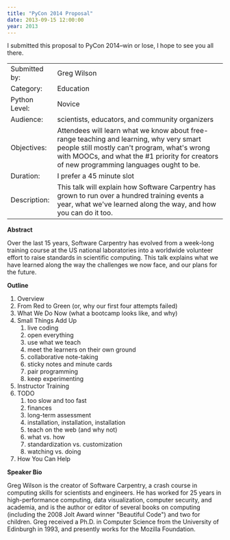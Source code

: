 ```yaml
---
title: "PyCon 2014 Proposal"
date: 2013-09-15 12:00:00
year: 2013
---
```

<p>
  I submitted this proposal to PyCon 2014–win or lose, I hope to see you all there.
</p>
<table class="table table-striped">
  <tr>
    <td>Submitted by:</td>
    <td>Greg Wilson</td>
  </tr>
  <tr>
    <td>Category:</td>
    <td>Education </td>
  </tr>
  <tr>
    <td>Python Level:</td>
    <td>Novice </td>
  </tr>
  <tr>
    <td>Audience:</td>
    <td>scientists, educators, and community organizers </td>
  </tr>
  <tr>
    <td>Objectives:</td>
    <td>Attendees will learn what we know about free-range teaching and learning, why very smart people still mostly can't program, what's wrong with MOOCs, and what the #1 priority for creators of new programming languages ought to be. </td>
  </tr>
  <tr>
    <td>Duration:</td>
    <td>I prefer a 45 minute slot</td>
  </tr>
  <tr>
    <td>Description:</td>
    <td>This talk will explain how Software Carpentry has grown to run over a hundred training events a year, what we've learned along the way, and how you can do it too. </td>
  </tr>
</table>

<p><strong>Abstract</strong></p>

<p>Over the last 15 years, Software Carpentry has evolved from a week-long training course at the US national laboratories into a worldwide volunteer effort to raise standards in scientific computing. This talk explains what we have learned along the way the challenges we now face, and our plans for the future. </p>

<p><strong>Outline</strong></p>

<ol>
 <li>Overview</li>
 <li>From Red to Green (or, why our first four attempts failed)</li>
 <li>What We Do Now (what a bootcamp looks like, and why)</li>
 <li>Small Things Add Up
  <ol>
   <li>live coding</li>
   <li>open everything</li>
   <li>use what we teach</li>
   <li>meet the learners on their own ground</li>
   <li>collaborative note-taking</li>
   <li>sticky notes and minute cards</li>
   <li>pair programming</li>
   <li>keep experimenting</li>
  </ol>
 </li>
 <li>Instructor Training</li>
 <li>TODO
  <ol>
   <li>too slow and too fast</li>
   <li>finances</li>
   <li>long-term assessment</li>
   <li>installation, installation, installation</li>
   <li>teach on the web (and why not)</li>
   <li>what vs. how</li>
   <li>standardization vs. customization</li>
   <li>watching vs. doing</li>
  </ol>
 </li>
 <li>How You Can Help</li>
</ol>

<p><strong>Speaker Bio</strong></p>

<p>Greg Wilson is the creator of Software Carpentry, a crash course in computing skills for scientists and engineers. He has worked for 25 years in high-performance computing, data visualization, computer security, and academia, and is the author or editor of several books on computing (including the 2008 Jolt Award winner "Beautiful Code") and two for children. Greg received a Ph.D. in Computer Science from the University of Edinburgh in 1993, and presently works for the Mozilla Foundation.</p>

